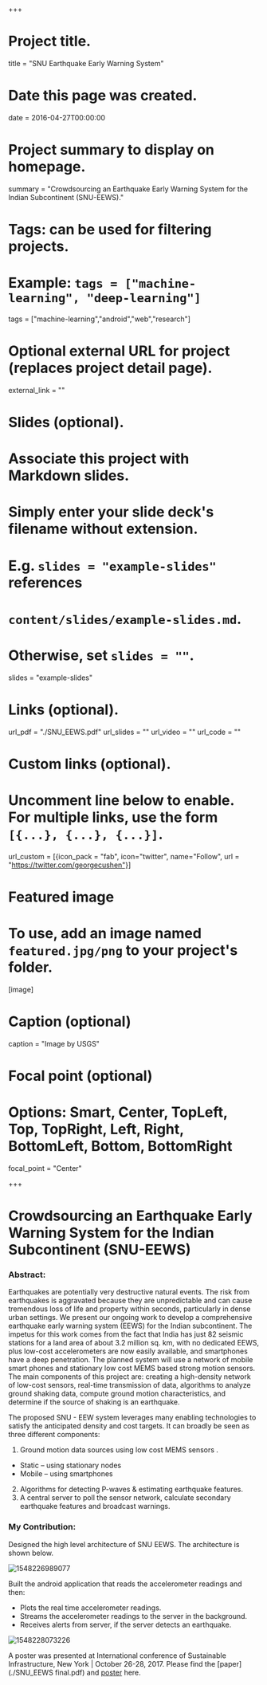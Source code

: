 +++
# Project title.
title = "SNU Earthquake Early Warning System"

# Date this page was created.
date = 2016-04-27T00:00:00

# Project summary to display on homepage.
summary = "Crowdsourcing an Earthquake Early Warning System for the Indian Subcontinent (SNU-EEWS)."

# Tags: can be used for filtering projects.
# Example: `tags = ["machine-learning", "deep-learning"]`
tags = ["machine-learning","android","web","research"]

# Optional external URL for project (replaces project detail page).
external_link = ""

# Slides (optional).
#   Associate this project with Markdown slides.
#   Simply enter your slide deck's filename without extension.
#   E.g. `slides = "example-slides"` references 
#   `content/slides/example-slides.md`.
#   Otherwise, set `slides = ""`.
slides = "example-slides"

# Links (optional).
url_pdf = "./SNU_EEWS.pdf"
url_slides = ""
url_video = ""
url_code = ""

# Custom links (optional).
#   Uncomment line below to enable. For multiple links, use the form `[{...}, {...}, {...}]`.
url_custom = [{icon_pack = "fab", icon="twitter", name="Follow", url = "https://twitter.com/georgecushen"}]

# Featured image
# To use, add an image named `featured.jpg/png` to your project's folder. 
[image]
  # Caption (optional)
  caption = "Image by USGS"

  # Focal point (optional)
  # Options: Smart, Center, TopLeft, Top, TopRight, Left, Right, BottomLeft, Bottom, BottomRight
  focal_point = "Center"

+++

# Crowdsourcing an Earthquake Early Warning System for the Indian Subcontinent (SNU-EEWS)

### **Abstract:** 

Earthquakes are potentially very destructive natural events. The risk from earthquakes is aggravated because they are unpredictable and can cause tremendous loss of life and property within seconds, particularly in dense urban settings. We present our ongoing work to develop a comprehensive earthquake early warning system (EEWS) for the Indian subcontinent. The impetus for this work comes from the fact that India has just 82 seismic stations for a land area of about 3.2 million sq. km, with no dedicated EEWS, plus low-cost accelerometers are now easily available, and smartphones have a deep penetration. The planned system will use a network of mobile smart phones and stationary low cost MEMS based strong motion sensors. The main components of this project are: creating a high-density network of low-cost sensors, real-time transmission of data, algorithms to analyze ground shaking data, compute ground motion characteristics, and determine if the source of shaking is an earthquake. 

The proposed SNU - EEW system leverages many enabling technologies to satisfy the anticipated density and cost targets. It can broadly be seen as three different components: 

1. Ground motion data sources using low cost MEMS sensors . 
  - Static – using stationary nodes 
  - Mobile – using smartphones 
2. Algorithms for detecting P-waves & estimating earthquake features. 
3. A central server to poll the sensor network, calculate secondary earthquake features and broadcast warnings.

### **My Contribution**: 

Designed the high level architecture of SNU EEWS. The architecture is shown below. 

![1548226989077](./1548226989077.png)

Built the android application that reads the accelerometer readings and then:

- Plots the real time accelerometer readings.
- Streams the accelerometer readings to the server in the background.
- Receives alerts from server, if the server detects an earthquake. 

![1548228073226](./1548228073226.png)



A poster was presented at International conference of Sustainable Infrastructure, New York | October 26-28, 2017. Please find the [paper](./SNU_EEWS final.pdf) and [poster](./SNU_EEWS.pdf) here.